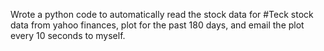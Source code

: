 Wrote a python code to automatically read the stock data for #Teck stock data from yahoo finances, plot for the past 180 days, and email the plot every 10 seconds to myself.
